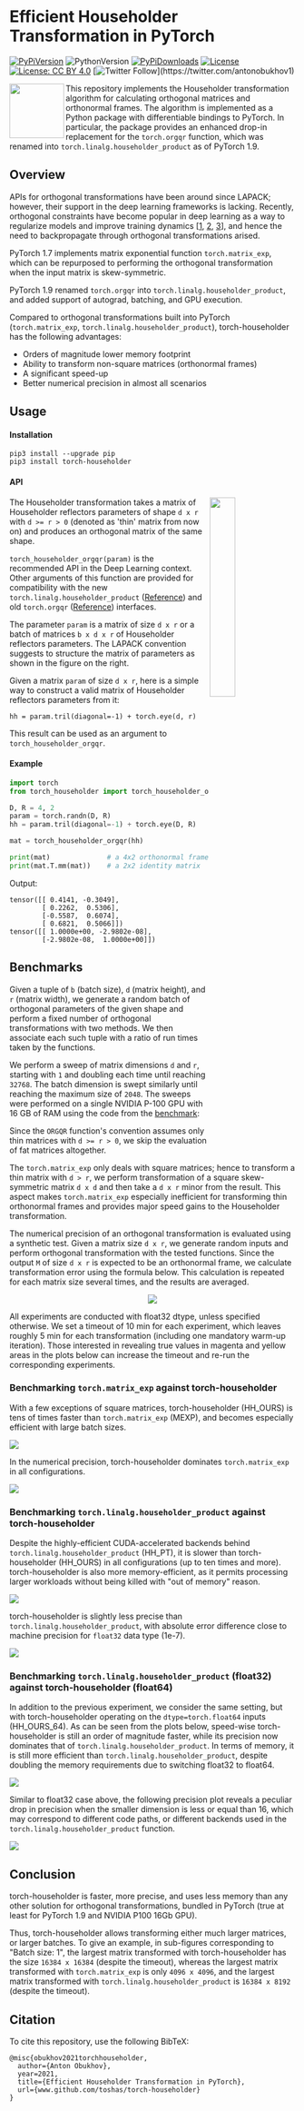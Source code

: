 # Efficient Householder Transformation in PyTorch

[![PyPiVersion](https://badge.fury.io/py/torch-householder.svg)](https://pypi.org/project/torch-householder/)
![PythonVersion](https://img.shields.io/badge/python-%3E%3D3.6-yellowgreen)
[![PyPiDownloads](https://pepy.tech/badge/torch-householder)](https://pepy.tech/project/torch-householder)
[![License](https://img.shields.io/badge/License(code)-BSD%203--Clause-blue.svg)](LICENSE_code)
[![License: CC BY 4.0](https://img.shields.io/badge/License(doc)-CC%20BY%204.0-lightgrey.svg)](LICENSE_doc)
[![Twitter Follow](https://img.shields.io/twitter/follow/AntonObukhov1?style=social&label=Subscribe!)](https://twitter.com/antonobukhov1)

<img src="doc/img/logo_small.png" align="left" width="96">

This repository implements the Householder transformation algorithm for calculating orthogonal matrices and orthonormal
frames. The algorithm is implemented as a Python package with differentiable bindings to PyTorch. In particular, the 
package provides an enhanced drop-in replacement for the `torch.orgqr` function, which was renamed into 
`torch.linalg.householder_product` as of PyTorch 1.9.

## Overview

APIs for orthogonal transformations have been around since LAPACK; however, their support in the deep learning 
frameworks is lacking. Recently, orthogonal constraints have become popular in deep learning as a way to regularize
models and improve training dynamics [[1](https://arxiv.org/abs/1909.09501), [2](https://arxiv.org/abs/1901.08428), 
[3](https://arxiv.org/abs/2103.04217)], and hence the need to backpropagate through orthogonal transformations arised.

PyTorch 1.7 implements matrix exponential function `torch.matrix_exp`, which can be repurposed to performing the 
orthogonal transformation when the input matrix is skew-symmetric.   

PyTorch 1.9 renamed `torch.orgqr` into `torch.linalg.householder_product`, and added support of autograd, batching, and 
GPU execution.

Compared to orthogonal transformations built into PyTorch (`torch.matrix_exp`, `torch.linalg.householder_product`), 
torch-householder has the following advantages: 
- Orders of magnitude lower memory footprint
- Ability to transform non-square matrices (orthonormal frames)
- A significant speed-up
- Better numerical precision in almost all scenarios

## Usage

#### Installation

```shell script
pip3 install --upgrade pip
pip3 install torch-householder
```

#### API

<img src="doc/img/householder.png" width="30%" height="30%" align="right">

The Householder transformation takes a matrix of Householder reflectors parameters of shape `d x r` with 
`d >= r > 0` (denoted as 'thin' matrix from now on) and produces an orthogonal matrix of the same shape.

`torch_householder_orgqr(param)` is the recommended API in the Deep Learning context. Other arguments of this function
are provided for compatibility with the new `torch.linalg.householder_product` 
([Reference](https://pytorch.org/docs/stable/generated/torch.linalg.householder_product.html#torch.linalg.householder_product)) 
and old `torch.orgqr` 
([Reference](https://pytorch.org/docs/stable/generated/torch.orgqr.html)) interfaces. 

The parameter `param` is a matrix of size `d x r` or a batch of matrices `b x d x r` of Householder reflectors 
parameters. The LAPACK convention suggests to structure the matrix of parameters as shown in the figure on the right.

Given a matrix `param` of size `d x r`, here is a simple way to construct a valid matrix of Householder reflectors 
parameters from it:
```
hh = param.tril(diagonal=-1) + torch.eye(d, r)
``` 

This result can be used as an argument to `torch_householder_orgqr`.

#### Example

```python
import torch
from torch_householder import torch_householder_orgqr

D, R = 4, 2
param = torch.randn(D, R)
hh = param.tril(diagonal=-1) + torch.eye(D, R)

mat = torch_householder_orgqr(hh)

print(mat)              # a 4x2 orthonormal frame
print(mat.T.mm(mat))    # a 2x2 identity matrix
```

Output:
```
tensor([[ 0.4141, -0.3049],
        [ 0.2262,  0.5306],
        [-0.5587,  0.6074],
        [ 0.6821,  0.5066]])
tensor([[ 1.0000e+00, -2.9802e-08],
        [-2.9802e-08,  1.0000e+00]])
```

## Benchmarks

Given a tuple of `b` (batch size), `d` (matrix height), and `r` (matrix width), we generate a random batch of orthogonal 
parameters of the given shape and perform a fixed number of orthogonal transformations with 
two methods. We then associate each such tuple with a ratio of run times taken by the functions.

We perform a sweep of matrix dimensions `d` and `r`, starting with `1` and doubling each time until reaching `32768`. 
The batch dimension is swept similarly until reaching the maximum size of `2048`. The sweeps were performed 
on a single NVIDIA P-100 GPU with 16 GB of RAM using the code from the [benchmark](tests/benchmark_all.py): 

Since the `ORGQR` function's convention assumes only thin matrices with `d >= r > 0`, we skip the evaluation of fat 
matrices altogether.    

The `torch.matrix_exp` only deals with square matrices; hence to transform a thin matrix with `d > r`, we perform 
transformation of a square skew-symmetric matrix `d x d` and then take a `d x r` minor from the result. This aspect 
makes `torch.matrix_exp` especially inefficient for transforming thin orthonormal frames and provides major speed gains 
to the Householder transformation. 

The numerical precision of an orthogonal transformation is evaluated using a synthetic test. 
Given a matrix size `d x r`, we generate random inputs and perform orthogonal transformation with the tested functions. 
Since the output `M` of size `d x r` is expected to be an orthonormal frame, we calculate transformation error using the 
formula below. This calculation is repeated for each matrix size several times, and the results are averaged.

<p align="center">
<img src="doc/img/formula_err.png">
</p>

All experiments are conducted with float32 dtype, unless specified otherwise. We set a timeout of 10 min for each 
experiment, which leaves roughly 5 min for each transformation (including one mandatory warm-up iteration). Those 
interested in revealing true values in magenta and yellow areas in the plots below can increase the timeout and re-run 
the corresponding experiments.

### Benchmarking `torch.matrix_exp` against torch-householder

With a few exceptions of square matrices, torch-householder (HH_OURS) is tens of times faster than `torch.matrix_exp` 
(MEXP), and becomes especially efficient with large batch sizes.

![](doc/img/benchmark_speed_MEXP_vs_HH_OURS.png)

In the numerical precision, torch-householder dominates `torch.matrix_exp` in all configurations.

![](doc/img/benchmark_error_MEXP_vs_HH_OURS.png)   

### Benchmarking `torch.linalg.householder_product` against torch-householder

Despite the highly-efficient CUDA-accelerated backends behind `torch.linalg.householder_product` (HH_PT), it is slower
than torch-householder (HH_OURS) in all configurations (up to ten times and more). torch-householder is also more 
memory-efficient, as it permits processing larger workloads without being killed with "out of memory" reason.

![](doc/img/benchmark_speed_HH_PT_vs_HH_OURS.png)

torch-householder is slightly less precise than `torch.linalg.householder_product`, with absolute error difference 
close to machine precision for `float32` data type (1e-7). 

![](doc/img/benchmark_error_HH_PT_vs_HH_OURS.png)   

### Benchmarking `torch.linalg.householder_product` (float32) against torch-householder (float64)

In addition to the previous experiment, we consider the same setting, but with torch-householder operating on the 
`dtype=torch.float64` inputs (HH_OURS_64). As can be seen from the plots below, speed-wise torch-householder is still 
an order of magnitude faster, while its precision now dominates that of `torch.linalg.householder_product`. In terms of 
memory, it is still more efficient than `torch.linalg.householder_product`, despite doubling the memory requirements due 
to switching float32 to float64.

![](doc/img/benchmark_speed_HH_PT_vs_HH_OURS_64.png)

Similar to float32 case above, the following precision plot reveals a peculiar drop in precision when the smaller 
dimension is less or equal than 16, which may correspond to different code paths, or different backends used in the 
`torch.linalg.householder_product` function.

![](doc/img/benchmark_error_HH_PT_vs_HH_OURS_64.png)

## Conclusion

torch-householder is faster, more precise, and uses less memory than any other solution for orthogonal 
transformations, bundled in PyTorch (true at least for PyTorch 1.9 and NVIDIA P100 16Gb GPU).

Thus, torch-householder allows transforming either much larger matrices, or larger batches. To give an example, 
in sub-figures corresponding to "Batch size: 1", the largest matrix transformed with torch-householder has the size 
`16384 x 16384` (despite the timeout), whereas the largest matrix transformed with `torch.matrix_exp` is only 
`4096 x 4096`, and the largest matrix transformed with `torch.linalg.householder_product` is `16384 x 8192` 
(despite the timeout).      

## Citation

To cite this repository, use the following BibTeX:

```
@misc{obukhov2021torchhouseholder,
  author={Anton Obukhov},
  year=2021,
  title={Efficient Householder Transformation in PyTorch},
  url={www.github.com/toshas/torch-householder}
}
```
